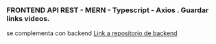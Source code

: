 ### FRONTEND API REST - MERN - Typescript - Axios . Guardar links videos.

se complementa con backend
[Link a repositorio de backend](https://github.com/jonatan-c/mern-typescript-backend-fav-videos)
